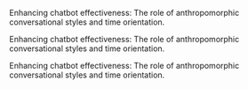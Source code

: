 Enhancing chatbot effectiveness: The role of anthropomorphic conversational styles and time orientation.

Enhancing chatbot effectiveness: The role of anthropomorphic conversational styles and time orientation.

Enhancing chatbot effectiveness: The role of anthropomorphic conversational styles and time orientation.